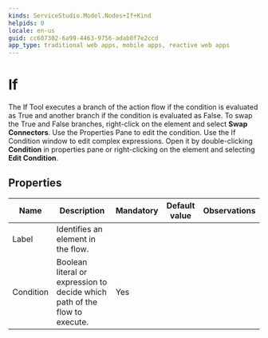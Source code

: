 ```yaml
---
kinds: ServiceStudio.Model.Nodes+If+Kind
helpids: 0
locale: en-us
guid: cc607302-6a99-4463-9756-adab0f7e2ccd
app_type: traditional web apps, mobile apps, reactive web apps
---
```


# If

The If Tool executes a branch of the action flow if the condition is evaluated as True and another branch if the condition is evaluated as False. To swap the True and False branches, right-click on the element and select **Swap Connectors**. Use the Properties Pane to edit the condition. Use the If Condition window to edit complex expressions. Open it by double-clicking **Condition** in properties pane or right-clicking on the element and selecting **Edit Condition**.

## Properties

<table markdown="1">
<thead>
<tr>
<th>Name</th>
<th>Description</th>
<th>Mandatory</th>
<th>Default value</th>
<th>Observations</th>
</tr>
</thead>
<tbody>
<tr>
<td title="Label">Label</td>
<td>Identifies an element in the flow.</td>
<td></td>
<td></td>
<td></td>
</tr>
<tr>
<td title="Condition">Condition</td>
<td>Boolean literal or expression to decide which path of the flow to execute.</td>
<td>Yes</td>
<td></td>
<td></td>
</tr>
</tbody>
</table>

